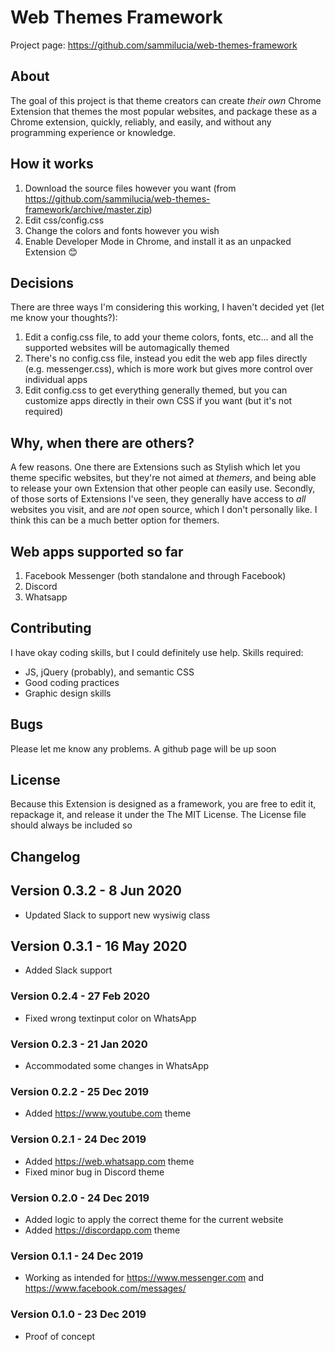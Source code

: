 # Web Themes Framework
Project page: https://github.com/sammilucia/web-themes-framework

## About
The goal of this project is that theme creators can create _their own_ Chrome Extension that themes the most popular websites, and package these as a Chrome extension, quickly, reliably, and easily, and without any programming experience or knowledge.

## How it works
1. Download the source files however you want (from https://github.com/sammilucia/web-themes-framework/archive/master.zip)
2. Edit css/config.css
3. Change the colors and fonts however you wish
4. Enable Developer Mode in Chrome, and install it as an unpacked Extension 😊

## Decisions
There are three ways I'm considering this working, I haven't decided yet (let me know your thoughts?):
1. Edit a config.css file, to add your theme colors, fonts, etc... and all the supported websites will be automagically themed
2. There's no config.css file, instead you edit the web app files directly (e.g. messenger.css), which is more work but gives more control over individual apps
3. Edit config.css to get everything generally themed, but you can customize apps directly in their own CSS if you want (but it's not required)

## Why, when there are others?
A few reasons. One there are Extensions such as Stylish which let you theme specific websites, but they're not aimed at _themers_, and being able to release your own Extension that other people can easily use. Secondly, of those sorts of Extensions I've seen, they generally have access to _all_ websites you visit, and are _not_ open source, which I don't personally like. I think this can be a much better option for themers.

## Web apps supported so far
1. Facebook Messenger (both standalone and through Facebook)
2. Discord
3. Whatsapp

## Contributing
I have okay coding skills, but I could definitely use help. Skills required:
- JS, jQuery (probably), and semantic CSS
- Good coding practices
- Graphic design skills

## Bugs
Please let me know any problems. A github page will be up soon

## License
Because this Extension is designed as a framework, you are free to edit it, repackage it, and release it under the The MIT License. The License file should always be included so

## Changelog
## Version 0.3.2 - 8 Jun 2020
- Updated Slack to support new wysiwig class

## Version 0.3.1 - 16 May 2020
- Added Slack support

### Version 0.2.4 - 27 Feb 2020
- Fixed wrong textinput color on WhatsApp

### Version 0.2.3 - 21 Jan 2020
- Accommodated some changes in WhatsApp

### Version 0.2.2 - 25 Dec 2019
- Added https://www.youtube.com theme

### Version 0.2.1 - 24 Dec 2019
- Added https://web.whatsapp.com theme
- Fixed minor bug in Discord theme

### Version 0.2.0 - 24 Dec 2019
- Added logic to apply the correct theme for the current website
- Added https://discordapp.com theme

### Version 0.1.1 - 24 Dec 2019
- Working as intended for https://www.messenger.com and https://www.facebook.com/messages/

### Version 0.1.0 - 23 Dec 2019
- Proof of concept
